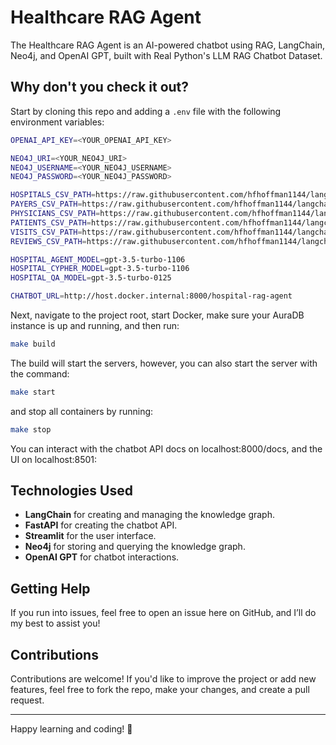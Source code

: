 # Healthcare RAG Agent

The Healthcare RAG Agent is an AI-powered chatbot using RAG, LangChain, Neo4j, and OpenAI GPT, built with Real Python's LLM RAG Chatbot Dataset.

## Why don't you check it out?

Start by cloning this repo and adding a `.env` file with the following environment variables:

```bash
OPENAI_API_KEY=<YOUR_OPENAI_API_KEY>

NEO4J_URI=<YOUR_NEO4J_URI>
NEO4J_USERNAME=<YOUR_NEO4J_USERNAME>
NEO4J_PASSWORD=<YOUR_NEO4J_PASSWORD>

HOSPITALS_CSV_PATH=https://raw.githubusercontent.com/hfhoffman1144/langchain_neo4j_rag_app/main/data/hospitals.csv
PAYERS_CSV_PATH=https://raw.githubusercontent.com/hfhoffman1144/langchain_neo4j_rag_app/main/data/payers.csv
PHYSICIANS_CSV_PATH=https://raw.githubusercontent.com/hfhoffman1144/langchain_neo4j_rag_app/main/data/physicians.csv
PATIENTS_CSV_PATH=https://raw.githubusercontent.com/hfhoffman1144/langchain_neo4j_rag_app/main/data/patients.csv
VISITS_CSV_PATH=https://raw.githubusercontent.com/hfhoffman1144/langchain_neo4j_rag_app/main/data/visits.csv
REVIEWS_CSV_PATH=https://raw.githubusercontent.com/hfhoffman1144/langchain_neo4j_rag_app/main/data/reviews.csv

HOSPITAL_AGENT_MODEL=gpt-3.5-turbo-1106
HOSPITAL_CYPHER_MODEL=gpt-3.5-turbo-1106
HOSPITAL_QA_MODEL=gpt-3.5-turbo-0125

CHATBOT_URL=http://host.docker.internal:8000/hospital-rag-agent
```

Next, navigate to the project root, start Docker, make sure your AuraDB instance is up and running, and then run:
```bash
make build
```
The build will start the servers, however, you can also start the server with the command:

```bash
make start
```
and stop all containers by running:

```bash
make stop
```
You can interact with the chatbot API docs on localhost:8000/docs, and the UI on localhost:8501:

## Technologies Used

- **LangChain** for creating and managing the knowledge graph.
- **FastAPI** for creating the chatbot API.
- **Streamlit** for the user interface.
- **Neo4j** for storing and querying the knowledge graph.
- **OpenAI GPT** for chatbot interactions.

## Getting Help

If you run into issues, feel free to open an issue here on GitHub, and I’ll do my best to assist you!

## Contributions

Contributions are welcome! If you'd like to improve the project or add new features, feel free to fork the repo, make your changes, and create a pull request.

---

Happy learning and coding! 🚀
